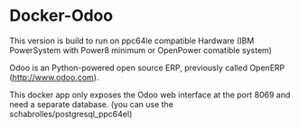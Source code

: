 # Docker-Odoo

This version is build to run on ppc64le compatible Hardware (IBM PowerSystem with Power8 minimum or OpenPower comatible system)

Odoo is an Python-powered open source ERP, previously called OpenERP (http://www.odoo.com).

This docker app only exposes the Odoo web interface at the port 8069 and need a separate database. (you can use the schabrolles/postgresql_ppc64el)